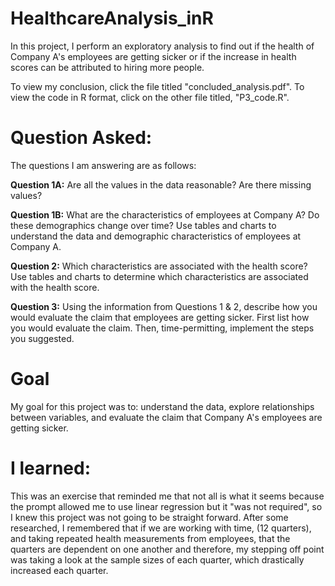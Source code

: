# HealthcareAnalysis_inR
In this project, I perform an exploratory analysis to find out if the health of Company A's employees are getting sicker or if the increase in health scores can be attributed to hiring more people. 

To view my conclusion, click the file titled "concluded_analysis.pdf". To view the code in R format, click on the other file titled, "P3_code.R". 

# Question Asked: 
The questions I am answering are as follows:

<b>Question 1A:</b> Are all the values in the data reasonable? Are there missing values?

<b>Question 1B:</b> What are the characteristics of employees at Company A? Do these demographics change over time? Use tables and charts to understand the data and demographic characteristics of employees at Company A. 

<b>Question 2:</b> Which characteristics are associated with the health score? Use tables and charts to determine which characteristics are associated with the health score. 

<b>Question 3:</b> Using the information from Questions 1 & 2, describe how you would evaluate the claim that employees are getting sicker. First list how you would evaluate the claim. Then, time-permitting, implement the steps you suggested. 

# Goal 
My goal for this project was to: understand the data, explore relationships between variables, and evaluate the claim that Company A's employees are getting sicker. 

# I learned:
This was an exercise that reminded me that not all is what it seems because the prompt allowed me to use linear regression but it "was not required", so I knew this project was not going to be straight forward. After some researched, I remembered that if we are working with time, (12 quarters), and taking repeated health measurements from employees, that the quarters are dependent on one another and therefore, my stepping off point was taking a look at the sample sizes of each quarter, which drastically increased each quarter.
